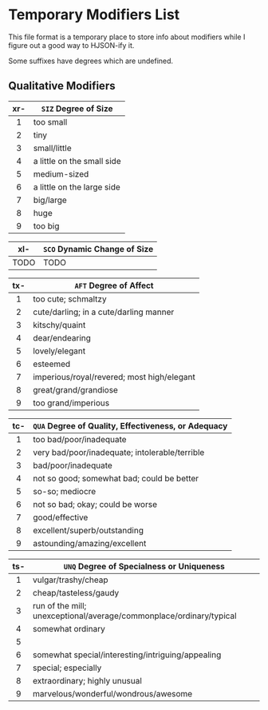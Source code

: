 # Temporary Modifiers List

This file format is a temporary place to store info about modifiers while I figure out a good way to HJSON-ify it.

Some suffixes have degrees which are undefined.

## Qualitative Modifiers

| xr- | `SIZ` Degree of Size       |
|:---:|----------------------------|
|  1  | too small                  |
|  2  | tiny                       |
|  3  | small/little               |
|  4  | a little on the small side |
|  5  | medium-sized               |
|  6  | a little on the large side |
|  7  | big/large                  |
|  8  | huge                       |
|  9  | too big                    |

| xl-  | `SCO` Dynamic Change of Size |
|:----:|------------------------------|
| TODO | TODO                         |

| tx- | `AFT` Degree of Affect                     |
|:---:|--------------------------------------------|
|  1  | too cute; schmaltzy                        |
|  2  | cute/darling; in a cute/darling manner     |
|  3  | kitschy/quaint                             |
|  4  | dear/endearing                             |
|  5  | lovely/elegant                             |
|  6  | esteemed                                   |
|  7  | imperious/royal/revered; most high/elegant |
|  8  | great/grand/grandiose                      |
|  9  | too grand/imperious                        |

| tc- | `QUA` Degree of Quality, Effectiveness, or Adequacy |
|:---:|-----------------------------------------------------|
|  1  | too bad/poor/inadequate                             |
|  2  | very bad/poor/inadequate; intolerable/terrible      |
|  3  | bad/poor/inadequate                                 |
|  4  | not so good; somewhat bad; could be better          |
|  5  | so-so; mediocre                                     |
|  6  | not so bad; okay; could be worse                    |
|  7  | good/effective                                      |
|  8  | excellent/superb/outstanding                        |
|  9  | astounding/amazing/excellent                        |

| ts- | `UNQ` Degree of Specialness or Uniqueness                           |
|:---:|---------------------------------------------------------------------|
|  1  | vulgar/trashy/cheap                                                 |
|  2  | cheap/tasteless/gaudy                                               |
|  3  | run of the mill; unexceptional/average/commonplace/ordinary/typical |
|  4  | somewhat ordinary                                                   |
|  5  |                                                                     |
|  6  | somewhat special/interesting/intriguing/appealing                   |
|  7  | special; especially                                                 |
|  8  | extraordinary; highly unusual                                       |
|  9  | marvelous/wonderful/wondrous/awesome                                |
